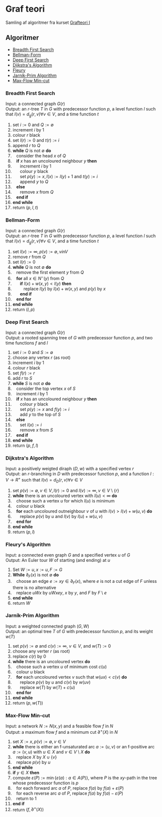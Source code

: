# Graf teori
Samling af algoritmer fra kurset [Grafteori I](https://kursuskatalog.au.dk/da/course/121043/Grafteori-1) 

## Algoritmer
- [Breadth First Search](#Breadth-First-Search)
- [Bellman-Form](#Bellman-Form)
- [Deep First Search](#Deep-First-Search)
- [Dijkstra's Algorithm](#Dijkstras-Algorithm)
- [Fleury](#Fleury)
- [Jarník-Prim Algorithm](#Jarník-Prim-Algorithm)
- [Max-Flow Min-cut](#Max-Flow-Min-Cut)

### Breadth First Search

Input: a connected graph $G(r)$ <br>
Output: an $r$-tree $T$ in $G$ with predecessor function $p$, a level function $l$ such that $l(v)=d_g(r,v) \forall v \in V$, and a time function $t$
 1. set $i := 0$ and $Q := \emptyset$
 2. increment $i$ by $1$
 3. colour $r$ black
 4. set $l(r) := 0$ and $t(r) := i$
 5. append $r$ to $Q$
 6. **while** $Q$ is not $\emptyset$ **do**
 7. &nbsp;&nbsp;&nbsp;consider the head $x$ of $Q$
 8. &nbsp;&nbsp;&nbsp;**if** $x$ has an uncoloured neighbour $y$ **then**
 9. &nbsp;&nbsp;&nbsp;&nbsp;&nbsp;&nbsp;increment $i$ by $1$
10. &nbsp;&nbsp;&nbsp;&nbsp;&nbsp;&nbsp;colour $y$ black
11. &nbsp;&nbsp;&nbsp;&nbsp;&nbsp;&nbsp;set $p(y) := x, l(x) := l(y) + 1$ and $t(y) := i$
12. &nbsp;&nbsp;&nbsp;&nbsp;&nbsp;&nbsp;append $y$ to $Q$
13. &nbsp;&nbsp;&nbsp;**else**
14. &nbsp;&nbsp;&nbsp;&nbsp;&nbsp;&nbsp;remove $x$ from $Q$
15. &nbsp;&nbsp;&nbsp;**end if**
16. **end while**
17. return $(p, l, t)$


### Bellman-Form
Input: a connected graph $G(r)$<br>
Output: an $r$-tree $T$ in $G$ with predecessor function $p$, a level function $l$ such that $l(v)=d_g(r,v) \forall v \in V$, and a time function $t$
 1. set $l(v) := \infty, p(v) := \emptyset, v in V$
 2. remove $r$ from $Q$
 3. set $l(r) := 0$
 4. **while** $Q$ is not $\emptyset$ **do**
 5. &nbsp;&nbsp;&nbsp;remove the first element $y$ from $Q$
 6. &nbsp;&nbsp;&nbsp;**for** all $x \in N^-(y)$ from $Q$
 7. &nbsp;&nbsp;&nbsp;&nbsp;&nbsp;&nbsp;**if** $l(x) + w(x, y) < l(y)$ **then**
 8. &nbsp;&nbsp;&nbsp;&nbsp;&nbsp;&nbsp;&nbsp;&nbsp;&nbsp;replace $l(y)$ by $l(x) + w(x, y)$ and $p(y)$ by $x$
 9. &nbsp;&nbsp;&nbsp;&nbsp;&nbsp;&nbsp;**end if**
10. &nbsp;&nbsp;&nbsp;**end for**
11. **end while**
12. return $(l, p)$



### Deep First Search

Input: a connected graph $G(r)$<br>
Output: a rooted spanning tree of $G$ with predecessor function $p$, and two time functions $f$ and $l$
 1. set $i := 0$ and $S := \emptyset$
 2. choose any vertex $r$ (as root)
 3. increment $i$ by $1$
 4. colour $r$ black
 5. set $f(r) := r$
 6. add $r$ to $S$
 7. **while** $S$ is not $\emptyset$ **do**
 8. &nbsp;&nbsp;&nbsp;consider the top vertex $x$ of $S$
 9. &nbsp;&nbsp;&nbsp;increment $i$ by $1$
10. &nbsp;&nbsp;&nbsp;**if** $x$ has an uncoloured neighbour $y$ **then**
11. &nbsp;&nbsp;&nbsp;&nbsp;&nbsp;&nbsp;colour $y$ black
12. &nbsp;&nbsp;&nbsp;&nbsp;&nbsp;&nbsp;set $p(y) := x$ and $f(y) := i$
13. &nbsp;&nbsp;&nbsp;&nbsp;&nbsp;&nbsp;add $y$ to the top of $S$
14. &nbsp;&nbsp;&nbsp;**else**
15. &nbsp;&nbsp;&nbsp;&nbsp;&nbsp;&nbsp;set $l(x) := i$
16. &nbsp;&nbsp;&nbsp;&nbsp;&nbsp;&nbsp;remove $x$ from $S$
17. &nbsp;&nbsp;&nbsp;**end if**
18. **end while**
19. return $(p, f, l)$


### Dijkstra's Algorithm

Input: a positively weigted diraph $(D, w)$ with a specified vertex $r$<br>
Output: an $r$-branching in $D$ with predecessor function $p$, and a function $l : V \rightarrow R^+$ such that $l(v)=d_D(r,v) \forall v \in V$
1. set $p(v) := \emptyset, v \in V, l(r) := 0$ and $l(v) := \infty, v \in V$ \ $\{r\}$
2. **while** there is an uncoloured vertex with $l(u) < \infty$ **do**
3. &nbsp;&nbsp;&nbsp;choose such a vertex $u$ for which $l(u)$ is minimum
4. &nbsp;&nbsp;&nbsp;colour $u$ black
5. &nbsp;&nbsp;&nbsp;**for** each uncoloured outneighbour $v$ of $u$ with $l(v) > l(v) + w(u, v)$ **do**
6. &nbsp;&nbsp;&nbsp;&nbsp;&nbsp;&nbsp;replace $p(v)$ by $u$ and $l(v)$ by $l(u) + w(u, v)$
7. &nbsp;&nbsp;&nbsp;**end for**
8. **end while**
9. return $(p, l)$


### Fleury's Algorithm
Input: a connected even graph $G$ and a specified vertex $u$ of $G$<br>
Output: An Euler tour $W$ of  starting (and ending) at $u$
1. Set $W := u, x := u, F := G$
2. **While** $\partial_F(x)$ is not $\emptyset$ **do**
3. &nbsp;&nbsp;&nbsp;choose an edge $e:= xy \in \partial_F(x)$, where $e$ is not a cut edge of $F$ unless there is no alternative
4. &nbsp;&nbsp;&nbsp;replace $uWx$ by $uWxey$, $x$ by $y$, and $F$ by $F$ \ $e$
5. **end while**
6. return $W$


### Jarník-Prim Algorithm
Input: a weighted connected graph $(G, W)$<br>
Output: an optimal tree $T$ of $G$ with predecessor function $p$, and its weight $w(T)$
 1. set $p(v):=\emptyset$ and $c(v):=\infty$, $v\in V$, and $w(T):=0$
 2. choose any verter $r$ (as root)
 3. replace $c(r)$ by $0$
 4. **while** there is an uncoloured vertex **do**
 5. &nbsp;&nbsp;&nbsp;choose such a vertex $u$ of minimum cost $c(u)$
 6. &nbsp;&nbsp;&nbsp;colour $u$ black
 7. &nbsp;&nbsp;&nbsp;**for** each uncoloured vertex $v$ such that $w(ux) < c(v)$ **do**
 8. &nbsp;&nbsp;&nbsp;&nbsp;&nbsp;&nbsp;replace $p(v)$ by $u$ and $c(v)$ by $w(uv)$
 9. &nbsp;&nbsp;&nbsp;&nbsp;&nbsp;&nbsp;replace $w(T)$ by $w(T) + c(u)$
10. &nbsp;&nbsp;&nbsp;**end for**
11. **end while**
12. return $(p, w(T))$


### Max-Flow Min-cut
Input: a network $N := N(x, y)$ and a feasible flow $f$ in $N$<br>
Output: a maximum flow $f$ and a minimum cut $\partial^+(X)$ in $N$
 1. set $X := {x}, p(v) := \emptyset, v \in V$
 2. **while** there is either an f-unsaturated arc $a:=(u,v)$ or an f-positive arc $a:=(v, u)$ with $u\in X$ and $v\in V$ \ $X$ **do**
 3. &nbsp;&nbsp;&nbsp;replace $X$ by $X\cup\{v\}$
 4. &nbsp;&nbsp;&nbsp;replace $p(v)$ by $u$
 5. **end while**
 6. **if** $y\in X$ **then**
 7.  compute $\varepsilon(P):=\min\{\varepsilon(a) : a\in A(P)\}$, where $P$ is the $xy$-path in the tree whose predecessor function is $p$
 8. &nbsp;&nbsp;&nbsp;for each forward arc $a$ of $P$, replace $f(a)$ by $f(a) + \varepsilon(P)$
 9. &nbsp;&nbsp;&nbsp;for each reverse arc $a$ of $P$, replace $f(a)$ by $f(a) - \varepsilon(P)$
10. &nbsp;&nbsp;&nbsp;return to $1$
11. **end if**
12. return $(f, \partial^+(X))$
